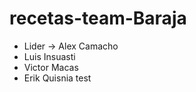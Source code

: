 # recetas-team-Baraja

- Lider -> Alex Camacho
- Luis Insuasti
- Victor Macas
- Erik Quisnia
  test
